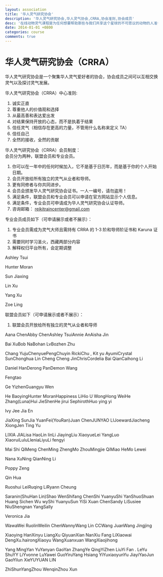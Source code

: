 ```yaml
---
layout: association
title: '华人灵气研究协会'
description: '华人灵气研究协会,华人灵气协会,CRRA,协会准则,协会成员'
desc: '在线动物灵气课程是为任何想要帮助那些与我们共享这个星球的不可思议的动物的人准备的，这门课程需要您有开阔的胸怀和爱'
date: 2014-01-01 +0800
categories: course
comments: true
---
```


<h1>华人灵气研究协会（CRRA）</h1>
华人灵气研究协会是一个聚集华人灵气爱好者的协会，协会成员之间可以互相交换灵气以及探讨灵气发展。<br>
<p>华人灵气研究协会（CRRA）中心准则:</p>

1. 诚实正直
2. 尊重他人的价值观和选择
3. 从最高善和表达爱出发
4. 对结果保持开放的心态，而不是执着于结果
5. 信任灵气（相信存在更高的力量，不管用什么名称来定义 TA）
6. 信任自己
7. 全然的接收，全然的贡献

华人灵气研究协会（CRRA）会员制度：<br>
会员分为两种，联盟会员和专业会员。

1. 你可以在一年中的任何时候加入，它不是基于日历年，而是基于你的个人开始日期。
2. 会员开放给所有独立的灵气从业者和导师。
3. 更有同修者与你共同进步。
4. 会员会颁发华人灵气研究协会证书。一人一编号，请勿盗用！
5. 满足条件，联盟会员和专业会员可以申请在官方网站显示个人信息。
6. 满足条件，专业会员可申请成为华人灵气研究协会认证导师。
7. 咨询邮箱： reikitraincenter@gmail.com

专业会员成员如下（可申请展示或者不展示）：<br>

1. 专业会员需成为灵气大师且需持有 CRRA 的 1-3 阶和导师阶证书和 Karuna 证书
2. 需要同时学习圣火，西藏两部分内容
3. 解释权归平台所有，会定期调整

<div class='member-box'>
<p><span>Ashley Tsui</span> </p>
<p><span>Hunter Moran</span></p>
<p><span>Sun Jiaxing</span> </p>
<p><span>Lin Xu</span> </p>
<p><span>Yang Xu</span> </p>
<p><span>Zoe Ling</span></p>
</div>

联盟会员如下（可申请展示或者不展示）：

1. 联盟会员开放给所有独立的灵气从业者和导师
<div class='member-box'>
<p><span>Aana Chen</span><span>Abby Chen</span><span>Ashley Tsui</span><span>Annie An</span><span>Aisha Jin</span></p> 
<p><span>Bai Xu</span><span>Bob Na</span><span>Bohan Lv</span><span>Bozhen Zhu</span></p>
<p><span>Chang Yuju</span><span>ChenyuePeng</span><span>Chuyin Ricki</span><span>Chu , Kit yu Ayumi</span><span>Crystal Sun</span><span>Chonghua Lin
</span><span>Cheng Cheng Jin</span><span>Chris</span><span>Cordelia Bai Qian</span><span>Caihong Li</span></p>
<p><span>Daniel Han</span><span>Derong Pan</span><span>Demon Wang</span></p>
<p><span>Fengtao</span></p>
<p><span>Ge Yizhen</span><span>Guangyu Wen</span></p>
<p><span>He Baoying</span><span>Hunter Moran</span><span>Happiness Li</span><span>Hio U Wong</span><span>Hong Wei</span><span>He Zhang(Luna)</span><span>Hui JieShen</span><span>He jirui Sephiroth</span><span>Huo ying yi</span></p>
<p><span>Ivy Jee Jia En</span></p>
<p><span>JiaXing Sun</span><span>Jia YuanFei(YouRan)</span><span>Juan Chen</span><span>JUNYAO LI</span><span>Joeward</span><span>Jiacheng Xiong</span><span>Jen Ting Yu</span></p>
<p><span>LIXIA JIA</span><span>Lisa Hao</span><span>Lin lin</span><span>Li Jiaying</span><span>Liu Xiaoyue</span><span>Lei Yang</span><span>Luo Xiaorui</span><span>Lulu</span><span>Llenia</span><span>Liyu</span><span>Li fengyi</span></p>
<p><span>Mai Shi Qi</span><span>Meng Chen</span><span>Ming Zheng</span><span>Mo Zhou</span><span>Mingjie Qi</span><span>Miao He</span><span>Mo Lewei</span></p>
<p><span>Nana Xu</span><span>Ning Qian</span><span>Ning Li</span></p>
<p><span>Poppy Zeng</span></p>
<p><span>Qin Hua</span></p>
<p><span>Ruoshui Lei</span><span>Ruqing Li</span><span>Ryann Cheung</span></p>

<p><span>Saranin(ShuHan Lin)</span><span>Shao Wen</span><span>Shifang Chen</span><span>Shi Yuanyu</span><span>Shi Yan</span><span>ShuoShuan Huang
</span><span>Sichen Wu wy</span><span>Shi Yuanyu</span><span>Sun Yi</span><span>Si Xuan Chen</span><span>Sandy Li</span><span>Susiee Niu</span><span>Shengnan Yang</span><span>Sally</span></p>

<p><span>Veronica Jia</span></p>

<p><span>Wawa</span><span>Wei Ruolin</span><span>Weilin Chen</span><span>Wanny</span><span>Wang Lin CC</span><span>Wang Juan</span><span>Wang Jingjing</span></p>
<p><span>Xiaoying Han</span><span>Xinyu Liang</span><span>Xu Qiyuan</span><span>Xian Nan</span><span>Xiu Fang Li</span><span>Xiaowai Deng</span><span>Xu.hairong</span><span>Xiaoyu Wang</span><span>Xuanxuan Wang</span><span>Xiaojihong</span></p>
<p><span>Yang Ming</span><span>Yan Yu</span><span>Yanyan Gao</span><span>Yan Zhang</span><span>Ye Qing</span><span>YiZhen Liu</span><span>Yi Fan . Le</span><span>Yu Shu</span><span>YY Li</span><span>Yvonne Lu</span><span>Yawei Guo</span><span>Yiru</span><span>Yang Hsiang Yi</span><span>Yuxiaoyun</span><span>Yu Jiayi</span><span>YaoJun Gao</span><span>Yilun Xie</span><span>YUYUAN LIN</span></p>
<p><span>ZhiShunYang</span><span>Zhou Wenqin</span><span>Zhou Xun</span></p>
</div>
